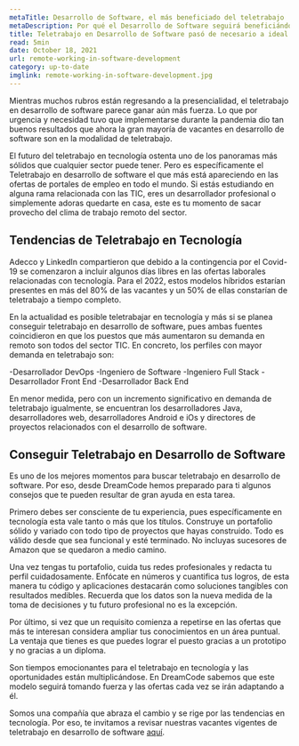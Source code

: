```yaml
---
metaTitle: Desarrollo de Software, el más beneficiado del teletrabajo
metaDescription: Por qué el Desarrollo de Software seguirá beneficiándose de las tendencias del teletrabajo en el 2022 y el futuro del teletrabajo en tecnología
title: Teletrabajo en Desarrollo de Software pasó de necesario a ideal
read: 5min
date: October 18, 2021
url: remote-working-in-software-development
category: up-to-date
imglink: remote-working-in-software-development.jpg
---
```


Mientras muchos rubros están regresando a la presencialidad, el teletrabajo en desarrollo de software parece ganar aún más fuerza. Lo que por urgencia y necesidad tuvo que implementarse durante la pandemia dio tan buenos resultados que ahora la gran mayoría de vacantes en desarrollo de software son en la modalidad de teletrabajo.

El futuro del teletrabajo en tecnología ostenta uno de los panoramas más sólidos que cualquier sector puede tener. Pero es específicamente el Teletrabajo en desarrollo de software el que más está apareciendo en las ofertas de portales de empleo en todo el mundo. Si estás estudiando en alguna rama relacionada con las TIC, eres un desarrollador profesional o simplemente adoras quedarte en casa, este es tu momento de sacar provecho del clima de trabajo remoto del sector.

## **Tendencias de Teletrabajo en Tecnología**

Adecco y LinkedIn compartieron que debido a la contingencia por el Covid-19 se comenzaron a incluir algunos días libres en las ofertas laborales relacionadas con tecnología. Para el 2022, estos modelos híbridos estarían presentes en más del 80% de las vacantes y un 50% de ellas constarían de teletrabajo a tiempo completo.

En la actualidad es posible teletrabajar en tecnología y más si se planea conseguir teletrabajo en desarrollo de software, pues ambas fuentes coincidieron en que los puestos que más aumentaron su demanda en remoto son todos del sector TIC. En concreto, los perfiles con mayor demanda en teletrabajo son:

-Desarrollador DevOps
-Ingeniero de Software
-Ingeniero Full Stack
-Desarrollador Front End
-Desarrollador Back End

En menor medida, pero con un incremento significativo en demanda de teletrabajo igualmente, se encuentran los desarrolladores Java, desarrolladores web, desarrolladores Android e iOs y directores de proyectos relacionados con el desarrollo de software.

## **Conseguir Teletrabajo en Desarrollo de Software**

Es uno de los mejores momentos para buscar teletrabajo en desarrollo de software. Por eso, desde DreamCode hemos preparado para ti algunos consejos que te pueden resultar de gran ayuda en esta tarea.

Primero debes ser consciente de tu experiencia, pues específicamente en tecnología esta vale tanto o más que los títulos. Construye un portafolio sólido y variado con todo tipo de proyectos que hayas construido. Todo es válido desde que sea funcional y esté terminado. No incluyas sucesores de Amazon que se quedaron a medio camino.

Una vez tengas tu portafolio, cuida tus redes profesionales y redacta tu perfil cuidadosamente. Enfócate en números y cuantifica tus logros, de esta manera tu código y aplicaciones destacarán como soluciones tangibles con resultados medibles. Recuerda que los datos son la nueva medida de la toma de decisiones y tu futuro profesional no es la excepción.

Por último, si vez que un requisito comienza a repetirse en las ofertas que más te interesan considera ampliar tus conocimientos en un área puntual. La ventaja que tienes es que puedes lograr el puesto gracias a un prototipo y no gracias a un diploma.

Son tiempos emocionantes para el teletrabajo en tecnología y las oportunidades están multiplicándose. En DreamCode sabemos que este modelo seguirá tomando fuerza y las ofertas cada vez se irán adaptando a él.

Somos una compañía que abraza el cambio y se rige por las tendencias en tecnología. Por eso, te invitamos a revisar nuestras vacantes vigentes de teletrabajo en desarrollo de software [aquí](https://www.dreamcodesoft.com/careers).
